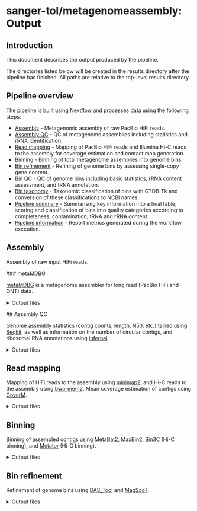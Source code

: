 # sanger-tol/metagenomeassembly: Output

## Introduction

This document describes the output produced by the pipeline.

The directories listed below will be created in the results directory after the pipeline has finished. All paths are relative to the top-level results directory.

## Pipeline overview

The pipeline is built using [Nextflow](https://www.nextflow.io/) and processes data using the following steps:

- [Assembly](#assembly) - Metagenomic assembly of raw PacBio HiFi reads.
- [Assembly QC](#assembly-qc) - QC of metagenome assemblies including statistics and rRNA identification.
- [Read mapping](#read-mapping) - Mapping of PacBio HiFi reads and Illumina Hi-C reads to the assembly for coverage estimation and contact map generation.
- [Binning](#binning) - Binning of total metagenome assemblies into genome bins.
- [Bin refinement](#bin-refinement) - Refining of genome bins by assessing single-copy gene content.
- [Bin QC](#bin-refinement) - QC of genome bins including basic statistics, rRNA content assessment, and tRNA annotation.
- [Bin taxonomy](#bin-taxonomy) - Taxonomic classification of bins with GTDB-Tk and conversion of these classifications to NCBI names.
- [Pipeline summary](#pipeline-summary) - Summarising key information into a final table, scoring and classification of bins into quality categories according to completeness, contamination, tRNA and rRNA content.
- [Pipeline information](#pipeline-information) - Report metrics generated during the workflow execution.

## Assembly

Assembly of raw input HiFi reads.

### metaMDBG

[metaMDBG](https://github.com/GaetanBenoitDev/metaMDBG) is a metagenome assembler for long read (PacBio HiFi and ONT) data.

<details markdown="1">
<summary>Output files</summary>

- `assembly/`
  - `fasta/[sampleid]_metamdbg.contigs.fasta.gz`: the output assembled contigs.
  - `log/[sampleid]_metamdbg.metaMDBG.log`: log file detailing metaMDBG assembly process.

</details>

## Assembly QC

Genome assembly statistics (contig counts, length, N50, etc.) tallied using [Seqkit](https://bioinf.shenwei.me/seqkit/), as well as information on the number of circular contigs, and ribosomal RNA annotations using [Infernal](http://eddylab.org/infernal/).

<details markdown="1">
<summary>Output files</summary>

- `assembly/qc/`
  - `[sampleid]_[assembler].stats.tsv`: TSV of assembly statistics.
  - `[sampleid]_[assembler].rrna.tbl`: TSV of rRNA annotations per contig.

</details>

## Read mapping

Mapping of HiFi reads to the assembly using [minimap2](https://github.com/lh3/minimap2), and Hi-C reads to the assembly using [bwa-mem2](https://github.com/bwa-mem2/bwa-mem2). Mean coverage estimation of contigs using [CoverM](https://github.com/wwood/CoverM).

<details markdown="1">
<summary>Output files</summary>

- `assembly/mapping/`
  - `[sampleid]_[assembler].minimap2.hifi.bam`: Alignment BAM of HiFi reads to the assembly.
  - `[sampleid]_[assembler].minimap2.hifi.depth.txt`: TSV of per-contig mean coverages estimated using CoverM.
  - `[sampleid]_[assembler].bwa-mem2.hic.bam`: Alignment BAM of HiFi reads to the assembly.

</details>

## Binning

Binning of assembled contigs using [MetaBat2](https://bitbucket.org/berkeleylab/metabat/src/master/), [MaxBin2](https://sourceforge.net/projects/maxbin2/), [Bin3C](https://github.com/cerebis/bin3C) (Hi-C binning), and [Metator](https://github.com/koszullab/metaTOR/) (Hi-C binning).

<details markdown="1">
<summary>Output files</summary>

- `bins/`
  - `fasta/[binner]/*.f(n|ast)a.gz`: Bins in gzipped fasta format output by the given binner.
  - `log/[binner]/*`: Log files and other output from each binner.

</details>

## Bin refinement

Refinement of genome bins using [DAS_Tool](https://github.com/cmks/DAS_Tool) and [MagScoT](https://github.com/ikmb/MAGScoT).

<details markdown="1">
<summary>Output files</summary>

- `bins/`
  - `fasta/[binner]/*.f(n|ast)a.gz`: Bins in gzipped fasta format output by the given binner.
  - `log/[binner]/*`: Log files and other output from each binner.

## Bin QC

QC of genome bins, including summary statistics using [Seqkit](https://bioinf.shenwei.me/seqkit/), completeness/contamination assessment using [CheckM2](https://github.com/chklovski/CheckM2), rRNA identification using the assembly rRNA annotations, and tRNA annotation using [tRNAscan-SE](https://github.com/UCSC-LoweLab/tRNAscan-SE).

<details markdown="1">
<summary>Output files</summary>

- `bins/`
  - `qc/[sampleid]-[assembler]-[binner].stats.tsv`: TSV of assembly statistics.
  - `qc/[sampleid]-checkm2.tsv`: TSV of single-copy-gene checking results for all bins from CheckM2.
  - `qc/trnascan-se/[sampleid]-[assembler]-[binner]*`: Bin-level outputs of tRNAScan-SE.
  - `qc/[sampleid]-[assembler]-[binner].trnascan_summary.tsv`: Aggregated summary of tRNAScan-SE results for all bins.
  - `qc/[sampleid]-[assembler]-[binner].rrna_summary.tsv`: Counts of rRNA genes for each bin.

</details>

## Bin Taxonomy

Taxonomic classification of bins with [GTDB-TK](https://github.com/Ecogenomics/GTDBTk/) and conversion of GTDB taxonomy classifications to NCBI classifications using [TaxonKit](https://bioinf.shenwei.me/taxonkit/).

<details markdown="1">
<summary>Output files</summary>

- `bins/`
  - `taxonomy/gtdbtk.[sampleid].summary.tsv`: GTDB-Tk summary TSV with classifications for each bin.
  - `taxonomy/gtdbtk.[sampleid]_ncbi.tsv`: TSV file containing the GTDB-Tk to NCBI classification translation.
  - `taxonomy/[sampleid].gtdb_to_ncbi.tsv`: TSV file containing the GTDB-Tk to NCBI classification translation, with associated NCBI taxids.
  - `taxonomy/gtdbtk.[sampleid].classify.tree.gz`: Reference tree in Newick format containing query genomes placed with pplacer.
  - `taxonomy/gtdbtk.[sampleid].markers_summary.tsv`: A summary of unique, duplicated, and missing markers within the 120 bacterial marker set, or the 53 archaeal marker set for each submitted genome.
  - `taxonomy/gtdbtk.[sampleid].*msa.fasta.gz`: FASTA files containing MSA of submitted and reference genomes.
  - `taxonomy/gtdbtk.[sampleid].filtered.tsv`: A list of genomes with an insufficient number of amino acids in MSA.
  - `taxonomy/gtdbtk.[sampleid].failed_genomes.tsv`: TSV of genomes which failed classification by GTDB-TK.
  - `taxonomy/gtdbtk.[sampleid].log`: The console output of GTDB-Tk saved to disk.
  - `taxonomy/gtdbtk.[sampleid].warnings.log`: The verbose output of any GTDB-Tk warnings which were encountered.

</details>

## Bin summary

Summarising key information into a final table, scoring and classification of bins into quality categories according to completeness, contamination, tRNA and rRNA content.

<details markdown="1">
<summary>Output files</summary>

- `bins/`
  - `[sampleid].bin_summary.tsv`: Bin level summary with statistics, completeness/contamination checks, ncRNA content, and taxonomic classifications.
  - `[sampleid].group_summary.tsv`: Aggregated summary for each assembly:binner combination showing the counts of bins in each quality category.

</details>

## Pipeline information

<details markdown="1">
<summary>Output files</summary>

- `pipeline_info/`
  - Reports generated by Nextflow: `execution_report.html`, `execution_timeline.html`, `execution_trace.txt` and `pipeline_dag.dot`/`pipeline_dag.svg`.
  - Reports generated by the pipeline: `pipeline_report.html`, `pipeline_report.txt` and `software_versions.yml`. The `pipeline_report*` files will only be present if the `--email` / `--email_on_fail` parameter's are used when running the pipeline.
  - Reformatted samplesheet files used as input to the pipeline: `samplesheet.valid.csv`.
  - Parameters used by the pipeline run: `params.json`.

</details>

[Nextflow](https://www.nextflow.io/docs/latest/tracing.html) provides excellent functionality for generating various reports relevant to the running and execution of the pipeline. This will allow you to troubleshoot errors with the running of the pipeline, and also provide you with other information such as launch commands, run times and resource usage.
